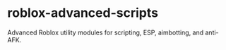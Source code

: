 # roblox-advanced-scripts
Advanced Roblox utility modules for scripting, ESP, aimbotting, and anti-AFK.
